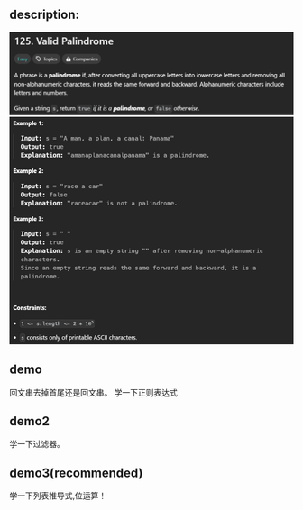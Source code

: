 ## description:

![q.png](assets/q.png)
![a.png](assets/a.png)

## demo

回文串去掉首尾还是回文串。
学一下正则表达式

## demo2

学一下过滤器。

## demo3(recommended)

学一下列表推导式,位运算！